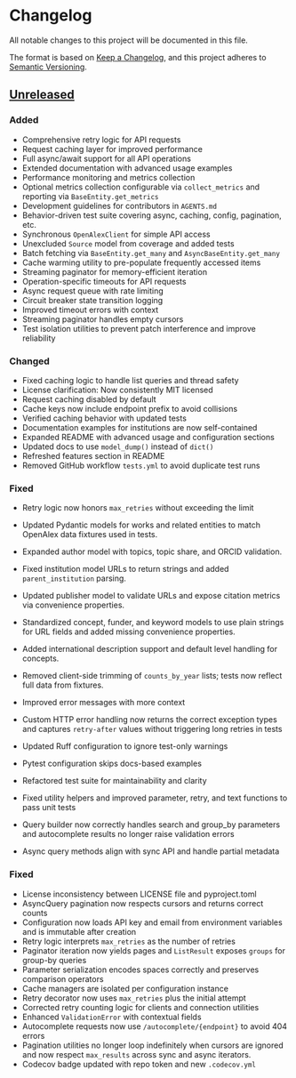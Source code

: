# Changelog

All notable changes to this project will be documented in this file.

The format is based on [Keep a Changelog](https://keepachangelog.com/en/1.0.0/),
and this project adheres to [Semantic Versioning](https://semver.org/spec/v2.0.0.html).

## [Unreleased]

### Added
- Comprehensive retry logic for API requests
- Request caching layer for improved performance
- Full async/await support for all API operations
- Extended documentation with advanced usage examples
- Performance monitoring and metrics collection
- Optional metrics collection configurable via `collect_metrics` and reporting
  via `BaseEntity.get_metrics`
- Development guidelines for contributors in `AGENTS.md`
- Behavior-driven test suite covering async, caching, config, pagination, etc.
- Synchronous ``OpenAlexClient`` for simple API access
- Unexcluded ``Source`` model from coverage and added tests
- Batch fetching via ``BaseEntity.get_many`` and ``AsyncBaseEntity.get_many``
- Cache warming utility to pre-populate frequently accessed items
- Streaming paginator for memory-efficient iteration
- Operation-specific timeouts for API requests
- Async request queue with rate limiting
- Circuit breaker state transition logging
- Improved timeout errors with context
- Streaming paginator handles empty cursors
- Test isolation utilities to prevent patch interference and improve reliability

### Changed
- Fixed caching logic to handle list queries and thread safety
- License clarification: Now consistently MIT licensed
- Request caching disabled by default
- Cache keys now include endpoint prefix to avoid collisions
- Verified caching behavior with updated tests
- Documentation examples for institutions are now self-contained
- Expanded README with advanced usage and configuration sections
- Updated docs to use `model_dump()` instead of `dict()`
- Refreshed features section in README
- Removed GitHub workflow `tests.yml` to avoid duplicate test runs

### Fixed
- Retry logic now honors `max_retries` without exceeding the limit
- Updated Pydantic models for works and related entities to match OpenAlex data
  fixtures used in tests.
- Expanded author model with topics, topic share, and ORCID validation.
- Fixed institution model URLs to return strings and added ``parent_institution`` parsing.
- Updated publisher model to validate URLs and expose citation metrics via
  convenience properties.
- Standardized concept, funder, and keyword models to use plain strings for URL
  fields and added missing convenience properties.
- Added international description support and default level handling for
  concepts.
- Removed client-side trimming of ``counts_by_year`` lists; tests now reflect
  full data from fixtures.
- Improved error messages with more context
- Custom HTTP error handling now returns the correct exception types and
  captures ``retry-after`` values without triggering long retries in tests
- Updated Ruff configuration to ignore test-only warnings
- Pytest configuration skips docs-based examples
- Refactored test suite for maintainability and clarity

- Fixed utility helpers and improved parameter, retry, and text functions to
  pass unit tests
- Query builder now correctly handles search and group_by parameters
  and autocomplete results no longer raise validation errors
- Async query methods align with sync API and handle partial metadata

### Fixed
- License inconsistency between LICENSE file and pyproject.toml
- AsyncQuery pagination now respects cursors and returns correct counts
- Configuration now loads API key and email from environment variables and is
  immutable after creation
- Retry logic interprets ``max_retries`` as the number of retries
- Paginator iteration now yields pages and ``ListResult`` exposes ``groups``
  for group-by queries
- Parameter serialization encodes spaces correctly and preserves comparison operators
- Cache managers are isolated per configuration instance
- Retry decorator now uses ``max_retries`` plus the initial attempt
- Corrected retry counting logic for clients and connection utilities
- Enhanced ``ValidationError`` with contextual fields
- Autocomplete requests now use ``/autocomplete/{endpoint}`` to avoid 404 errors
- Pagination utilities no longer loop indefinitely when cursors are ignored and
  now respect ``max_results`` across sync and async iterators.
- Codecov badge updated with repo token and new `.codecov.yml`

[Unreleased]: https://github.com/b-vitamins/openalex-python/compare/HEAD
